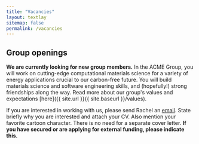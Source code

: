 ```yaml
---
title: "Vacancies"
layout: textlay
sitemap: false
permalink: /vacancies
---
```


## Group openings

**We are currently looking for new group members.**
In the ACME Group, you will work on cutting-edge computational materials science for a variety of energy applications crucial to our carbon-free future. You will build materials science and software engineering skills, and (hopefully!) strong friendships along the way. Read more about our group's values and expectations [here]({{ site.url }}{{ site.baseurl }}/values).

If you are interested in working with us, please send Rachel an [email](mailto:{{site.email}}). 
State briefly why you are interested and attach your CV. Also mention your favorite cartoon character.
There is no need for a separate cover letter.
**If you have secured or are applying for external funding, please indicate this.**

